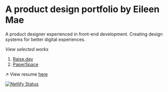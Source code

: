 # A product design portfolio by Eileen Mae
A product designer experienced in front-end development. Creating design systems for better digital experiences.

*View selected works*
1. [Raise.dev](https://eileensantiago.com/raise-dev)
2. [PaperSpace](https://eileensantiago.com/paper-space)

↗ View resume [here](https://eileensantiago.com/assets/resume/Resume_EileenSantiago.pdf)

[![Netlify Status](https://api.netlify.com/api/v1/badges/8ae6b6b7-f882-4579-a473-fb5fe6d0e82f/deploy-status)](https://app.netlify.com/sites/eileensantiago/deploys)
